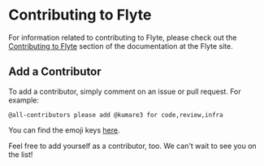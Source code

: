 # Contributing to Flyte

For information related to contributing to Flyte, please check out the [Contributing to Flyte](https://docs.flyte.org/en/latest/community/contribute.html) section of the documentation at the Flyte site.

## Add a Contributor

To add a contributor, simply comment on an issue or pull request. For example:

```
@all-contributors please add @kumare3 for code,review,infra
```

You can find the emoji keys [here](https://allcontributors.org/docs/en/emoji-key).

Feel free to add yourself as a contributor, too. We can't wait to see you on the list!
